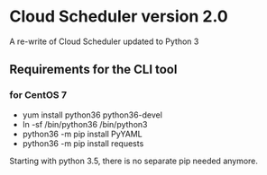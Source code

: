 # Cloud Scheduler version 2.0

A re-write of Cloud Scheduler updated to Python 3

## Requirements for the CLI tool 
### for CentOS 7
- yum install python36 python36-devel
- ln -sf /bin/python36 /bin/python3
- python36 -m pip install PyYAML
- python36 -m pip install requests   

Starting with python 3.5, there is no separate pip needed anymore.
